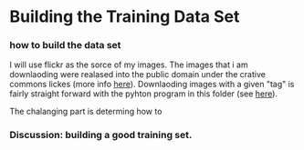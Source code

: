 Building the Training Data Set
======

### how to build the data set

I will use flickr as the sorce of my images. The images that i am downlaoding were realased into the public domain under the crative commons lickes (more info [here](https://www.flickr.com/creativecommons/)). Downlaoding images with a given "tag" is fairly straight forward with the pyhton program in this folder (see [here](/flickr_download.py)).

The chalanging part is determing how to 


### Discussion: building a good training set.






